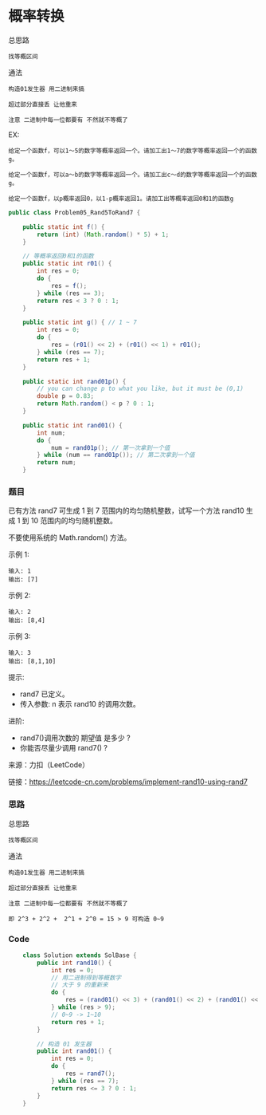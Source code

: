 # 概率转换 

总思路 

    找等概区间

通法 

    构造01发生器 用二进制来搞 
    
    超过部分直接丢 让他重来
    
    注意 二进制中每一位都要有 不然就不等概了 
    
EX:

    给定一个函数f，可以1～5的数字等概率返回一个。请加工出1～7的数字等概率返回一个的函数g。

    给定一个函数f，可以a～b的数字等概率返回一个。请加工出c～d的数字等概率返回一个的函数g。

    给定一个函数f，以p概率返回0，以1-p概率返回1。请加工出等概率返回0和1的函数g

```java
public class Problem05_Rand5ToRand7 {

	public static int f() {
		return (int) (Math.random() * 5) + 1;
	}

	// 等概率返回0和1的函数
	public static int r01() {
		int res = 0;
		do {
			res = f();
		} while (res == 3);
		return res < 3 ? 0 : 1;
	}

	public static int g() { // 1 ~ 7
		int res = 0;
		do {
			res = (r01() << 2) + (r01() << 1) + r01();
		} while (res == 7);
		return res + 1;
	}

	public static int rand01p() {
		// you can change p to what you like, but it must be (0,1)
		double p = 0.83;
		return Math.random() < p ? 0 : 1;
	}

	public static int rand01() {
		int num;
		do {
			num = rand01p(); // 第一次拿到一个值
		} while (num == rand01p()); // 第二次拿到一个值
		return num;
	}
```


### 题目
已有方法 rand7 可生成 1 到 7 范围内的均匀随机整数，试写一个方法 rand10 生成 1 到 10 范围内的均匀随机整数。

不要使用系统的 Math.random() 方法。

示例 1:
```
输入: 1
输出: [7]
```
示例 2:

```
输入: 2
输出: [8,4]
```

示例 3:
```
输入: 3
输出: [8,1,10]
```

提示:

- rand7 已定义。
- 传入参数: n 表示 rand10 的调用次数。
 

进阶:

- rand7()调用次数的 期望值 是多少 ?
- 你能否尽量少调用 rand7() ?

来源：力扣（LeetCode）

链接：https://leetcode-cn.com/problems/implement-rand10-using-rand7

### 思路

总思路 

    找等概区间

通法 

    构造01发生器 用二进制来搞 
    
    超过部分直接丢 让他重来
    
    注意 二进制中每一位都要有 不然就不等概了 
    
    即 2^3 + 2^2 +  2^1 + 2^0 = 15 > 9 可构造 0~9

### Code
```java
    class Solution extends SolBase {
        public int rand10() {
            int res = 0;
            // 用二进制得到等概数字
            // 大于 9 的重新来
            do {
                res = (rand01() << 3) + (rand01() << 2) + (rand01() << 1) + rand01();
            } while (res > 9);
            // 0~9 -> 1~10
            return res + 1;
        }

        // 构造 01 发生器
        public int rand01() {
            int res = 0;
            do {
                res = rand7();
            } while (res == 7);
            return res <= 3 ? 0 : 1;
        }
    }
```